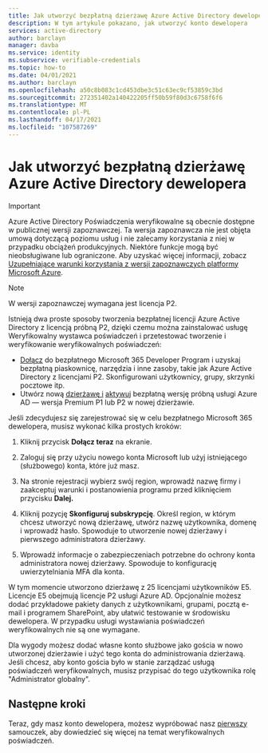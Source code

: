 ```yaml
---
title: Jak utworzyć bezpłatną dzierżawę Azure Active Directory dewelopera
description: W tym artykule pokazano, jak utworzyć konto dewelopera
services: active-directory
author: barclayn
manager: davba
ms.service: identity
ms.subservice: verifiable-credentials
ms.topic: how-to
ms.date: 04/01/2021
ms.author: barclayn
ms.openlocfilehash: a50c8b083c1cd453dbe3c51c63ec9cf53859c3bd
ms.sourcegitcommit: 272351402a140422205ff50b59f80d3c6758f6f6
ms.translationtype: MT
ms.contentlocale: pl-PL
ms.lasthandoff: 04/17/2021
ms.locfileid: "107587269"
---
```

# <a name="how-to-create-a-free-azure-active-directory-developer-tenant"></a>Jak utworzyć bezpłatną dzierżawę Azure Active Directory dewelopera

> [!IMPORTANT]
> Azure Active Directory Poświadczenia weryfikowalne są obecnie dostępne w publicznej wersji zapoznawczej.
> Ta wersja zapoznawcza nie jest objęta umową dotyczącą poziomu usług i nie zalecamy korzystania z niej w przypadku obciążeń produkcyjnych. Niektóre funkcje mogą być nieobsługiwane lub ograniczone. Aby uzyskać więcej informacji, zobacz [Uzupełniające warunki korzystania z wersji zapoznawczych platformy Microsoft Azure](https://azure.microsoft.com/support/legal/preview-supplemental-terms/).

> [!NOTE]
> W wersji zapoznawczej wymagana jest licencja P2. 

Istnieją dwa proste sposoby tworzenia bezpłatnej licencji Azure Active Directory z licencją próbną P2, dzięki czemu można zainstalować usługę Weryfikowalny wystawca poświadczeń i przetestować tworzenie i weryfikowanie weryfikowalnych poświadczeń:

- [Dołącz](https://aka.ms/o365devprogram) do bezpłatnego Microsoft 365 Developer Program i uzyskaj bezpłatną piaskownicę, narzędzia i inne zasoby, takie jak Azure Active Directory z licencjami P2. Skonfigurowani użytkownicy, grupy, skrzynki pocztowe itp.
- Utwórz nową [dzierżawę i](https://docs.microsoft.com/azure/active-directory/develop/quickstart-create-new-tenant) [aktywuj](https://azure.microsoft.com/trial/get-started-active-directory/) bezpłatną wersję próbną usługi Azure AD — wersja Premium P1 lub P2 w nowej dzierżawie.

Jeśli zdecydujesz się zarejestrować się w celu bezpłatnego Microsoft 365 dewelopera, musisz wykonać kilka prostych kroków:

1. Kliknij przycisk **Dołącz teraz** na ekranie.

2. Zaloguj się przy użyciu nowego konta Microsoft lub użyj istniejącego (służbowego) konta, które już masz.

3. Na stronie rejestracji wybierz swój region, wprowadź nazwę firmy i zaakceptuj warunki i postanowienia programu przed kliknięciem przycisku **Dalej.**

4. Kliknij pozycję **Skonfiguruj subskrypcję**. Określ region, w którym chcesz utworzyć nową dzierżawę, utwórz nazwę użytkownika, domenę i wprowadź hasło. Spowoduje to utworzenie nowej dzierżawy i pierwszego administratora dzierżawy.

5. Wprowadź informacje o zabezpieczeniach potrzebne do ochrony konta administratora nowej dzierżawy. Spowoduje to konfigurację uwierzytelniania MFA dla konta.


W tym momencie utworzono dzierżawę z 25 licencjami użytkowników E5. Licencje E5 obejmują licencje P2 usługi Azure AD. Opcjonalnie możesz dodać przykładowe pakiety danych z użytkownikami, grupami, pocztą e-mail i programem SharePoint, aby ułatwić testowanie w środowisku dewelopera. W przypadku usługi wystawiania poświadczeń weryfikowalnych nie są one wymagane.

Dla wygody możesz dodać własne konto [](/azure/active-directory/external-identities/b2b-quickstart-add-guest-users-portal) służbowe jako gościa w nowo utworzonej dzierżawie i użyć tego konta do administrowania dzierżawą. Jeśli chcesz, aby konto gościa było w stanie zarządzać usługą poświadczeń weryfikowalnych, musisz przypisać do tego użytkownika rolę "Administrator globalny".

## <a name="next-steps"></a>Następne kroki

Teraz, gdy masz konto dewelopera, możesz wypróbować nasz [pierwszy](get-started-verifiable-credentials.md) samouczek, aby dowiedzieć się więcej na temat weryfikowalnych poświadczeń.
